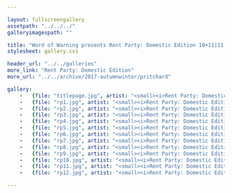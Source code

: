 ```yaml
---

layout: fullscreengallery
assetpath: "../../../"
galleryimagespath: ""

title: "Word of Warning presents Rent Party: Domestic Edition 10+11|11|2017"
stylesheet: gallery.css

header_url: "../../galleries"
more_link: "Rent Party: Domestic Edition"
more_url: "../../archive/2017-autumnwinter/pritchard"

gallery:
    -   {file: "titlepage.jpg", artist: "<small><i>Rent Party: Domestic Edition</i> by Darren Pritchard Dance, presented with the Guinness Partnership, November 2017.</small>", show: "<small>All images copyright &copy;2017 Word of Warning</small>"}
    -   {file: "rp1.jpg", artist: "<small><i>Rent Party: Domestic Edition</i> by Darren Pritchard Dance, presented with the Guinness Partnership, November 2017.</small>"}
    -   {file: "rp2.jpg", artist: "<small><i>Rent Party: Domestic Edition</i> by Darren Pritchard Dance, presented with the Guinness Partnership, November 2017.</small>"}
    -   {file: "rp3.jpg", artist: "<small><i>Rent Party: Domestic Edition</i> by Darren Pritchard Dance, presented with the Guinness Partnership, November 2017.</small>"}
    -   {file: "rp4.jpg", artist: "<small><i>Rent Party: Domestic Edition</i> by Darren Pritchard Dance, presented with the Guinness Partnership, November 2017.</small>"}
    -   {file: "rp5.jpg", artist: "<small><i>Rent Party: Domestic Edition</i> by Darren Pritchard Dance, presented with the Guinness Partnership, November 2017.</small>"}
    -   {file: "rp6.jpg", artist: "<small><i>Rent Party: Domestic Edition</i> by Darren Pritchard Dance, presented with the Guinness Partnership, November 2017.</small>"}
    -   {file: "rp7.jpg", artist: "<small><i>Rent Party: Domestic Edition</i> by Darren Pritchard Dance, presented with the Guinness Partnership, November 2017.</small>"}
    -   {file: "rp8.jpg", artist: "<small><i>Rent Party: Domestic Edition</i> by Darren Pritchard Dance, presented with the Guinness Partnership, November 2017.</small>"}
    -   {file: "rp9.jpg", artist: "<small><i>Rent Party: Domestic Edition</i> by Darren Pritchard Dance, presented with the Guinness Partnership, November 2017.</small>"}
    -   {file: "rp10.jpg", artist: "<small><i>Rent Party: Domestic Edition</i> by Darren Pritchard Dance, presented with the Guinness Partnership, November 2017.</small>"}
    -   {file: "rp11.jpg", artist: "<small><i>Rent Party: Domestic Edition</i> by Darren Pritchard Dance, presented with the Guinness Partnership, November 2017.</small>"}
    -   {file: "rp12.jpg", artist: "<small><i>Rent Party: Domestic Edition</i> by Darren Pritchard Dance, presented with the Guinness Partnership, November 2017.</small>"}

---
```

